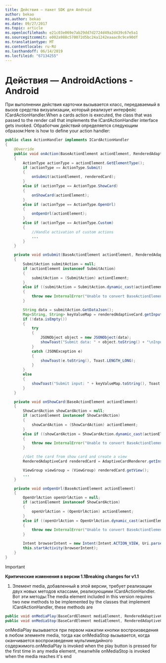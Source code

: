 ```yaml
---
title: Действия — пакет SDK для Android
author: bekao
ms.author: bekao
ms.date: 09/27/2017
ms.topic: article
ms.openlocfilehash: e21c03e069e7ab29dd7d2724d49a2d439c67e5a1
ms.sourcegitcommit: e002a988c570072d5bc24a1242eaaac0c9ce90df
ms.translationtype: MT
ms.contentlocale: ru-RU
ms.lasthandoff: 06/14/2019
ms.locfileid: "67134255"
---
```

# <a name="actions---android"></a><span data-ttu-id="b5bb1-102">Действия — Android</span><span class="sxs-lookup"><span data-stu-id="b5bb1-102">Actions - Android</span></span>

<span data-ttu-id="b5bb1-103">При выполнении действия карточки вызывается класс, передаваемый в вызов средства визуализации, который реализует интерфейс ICardActionHandler.</span><span class="sxs-lookup"><span data-stu-id="b5bb1-103">When a cards action is executed, the class that was passed to the render call that implements the ICardActionHandler interface gets invoked.</span></span> <span data-ttu-id="b5bb1-104">Обработчик действий определяется следующим образом:</span><span class="sxs-lookup"><span data-stu-id="b5bb1-104">Here is how to define your action handler:</span></span>

```java
public class ActionHandler implements ICardActionHandler
{
    @Override
    public void onAction(BaseActionElement actionElement, RenderedAdaptiveCard renderedCard)
    {
        ActionType actionType = actionElement.GetElementType();
        if (actionType == ActionType.Submit)
        {
            onSubmit(actionElement, renderedCard);
        }
        else if (actionType == ActionType.ShowCard)
        {
            onShowCard(actionElement);
        }
        else if (actionType == ActionType.OpenUrl)
        {
            onOpenUrl(actionElement);
        }
        else if (actionType == ActionType.Custom)
        {
            //Handle activation of custom actions
            ...
        }
    }

    private void onSubmit(BaseActionElement actionElement, RenderedAdaptiveCard renderedAdaptiveCard)
    {
        SubmitAction submitAction = null;
        if (actionElement instanceof SubmitAction)
        {
            submitAction = (SubmitAction) actionElement;
        }
        else if ((submitAction = SubmitAction.dynamic_cast(actionElement)) == null)
        {
            throw new InternalError("Unable to convert BaseActionElement to ShowCardAction object model.");
        }

        String data = submitAction.GetDataJson();
        Map<String, String> keyValueMap = renderedAdaptiveCard.getInputs();
        if (!data.isEmpty())
        {
            try
            {
                JSONObject object = new JSONObject(data);
                showToast("Submit data: " + object.toString() + "\nInput: " + keyValueMap.toString(), Toast.LENGTH_LONG);
            }
            catch (JSONException e)
            {
                showToast(e.toString(), Toast.LENGTH_LONG);
            }
        }
        else
        {
            showToast("Submit input: " + keyValueMap.toString(), Toast.LENGTH_LONG);
        }
    }

    private void onShowCard(BaseActionElement actionElement)
    {
        ShowCardAction showCardAction = null;
        if (actionElement instanceof ShowCardAction)
        {
            showCardAction = (ShowCardAction) actionElement;
        }
        else if ((showCardAction = ShowCardAction.dynamic_cast(actionElement)) == null)
        {
            throw new InternalError("Unable to convert BaseActionElement to ShowCardAction object model.");
        }

        //Get the card from show card and create a view
        RenderedAdaptiveCard renderedCard = AdaptiveCardRenderer.getInstance().render(context, fragmentManager, showCardAction.GetCard(), cardActionHandler, hostConfig);

        ViewGroup viewGroup = (ViewGroup) renderedCard.getView();
        ...
    }

    private void onOpenUrl(BaseActionElement actionElement)
    {
        OpenUrlAction openUrlAction = null;
        if (actionElement instanceof ShowCardAction)
        {
            openUrlAction = (OpenUrlAction) actionElement;
        }
        else if ((openUrlAction = OpenUrlAction.dynamic_cast(actionElement)) == null)
        {
            throw new InternalError("Unable to convert BaseActionElement to ShowCardAction object model.");
        }

        Intent browserIntent = new Intent(Intent.ACTION_VIEW, Uri.parse(openUrlAction.GetUrl()));
        this.startActivity(browserIntent);
    }
}
```

> [!IMPORTANT]
> <span data-ttu-id="b5bb1-105">**Критические изменения в версии 1.1**</span><span class="sxs-lookup"><span data-stu-id="b5bb1-105">**Breaking changes for v1.1**</span></span>
> 
> 1. <span data-ttu-id="b5bb1-106">Элемент media, добавленный в этой версии, требует реализации двух новых методов классами, реализующими ICardActionHandler. Вот эти методы:</span><span class="sxs-lookup"><span data-stu-id="b5bb1-106">The media element included in this version requires two new methods to be implemented by the classes that implement ICardActionHandler, these methods are</span></span>
>
> ```java
> public void onMediaPlay(BaseCardElement mediaElement, RenderedAdaptiveCard renderedAdaptiveCard)
> public void onMediaStop(BaseCardElement mediaElement, RenderedAdaptiveCard renderedAdaptiveCard)
> ```
>
> <span data-ttu-id="b5bb1-107">onMediaPlay вызывается при первом нажатии кнопки воспроизведения в любом элементе media, тогда как onMediaStop вызывается, когда оканчивается воспроизведение мультимедийного содержимого.</span><span class="sxs-lookup"><span data-stu-id="b5bb1-107">onMediaPlay is invoked when the play button is pressed for the first time in any media element, meanwhile onMediaStop is invoked when the media reaches it's end</span></span>
